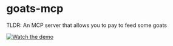 # goats-mcp


TLDR: An MCP server that allows you to pay to feed some goats

[![Watch the demo](https://img.youtube.com/vi/a1ycwDbYfYA/0.jpg)](https://www.youtube.com/watch?v=a1ycwDbYfYA)


